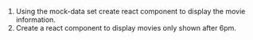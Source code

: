1. Using the mock-data set create react component to display the movie information.
2. Create a react component to display movies only shown after 6pm.
